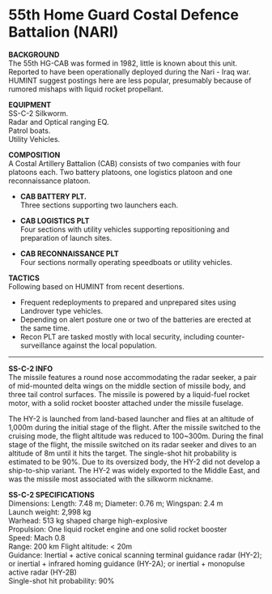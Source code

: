 # 55th Home Guard Costal Defence Battalion (NARI)

**BACKGROUND**  
The 55th HG-CAB was formed in 1982, little is known about this unit. Reported to have been operationally deployed during the Nari - Iraq war. HUMINT suggest postings here are less popular, presumably because of rumored mishaps with liquid rocket propellant.


**EQUIPMENT**  
SS-C-2 Silkworm.  
Radar and Optical ranging EQ.  
Patrol boats.  
Utility Vehicles.  

**COMPOSITION**  
A Costal Artillery Battalion (CAB) consists of two companies with four platoons each. Two battery platoons, one logistics platoon and one reconnaissance platoon.


* **CAB BATTERY PLT.**  
Three sections supporting two launchers each.

* **CAB LOGISTICS PLT**  
Four sections with utility vehicles supporting repositioning and preparation of launch sites.

* **CAB RECONNAISSANCE PLT**  
Four sections normally operating speedboats or utility vehicles. 

 
**TACTICS**  
Following based on HUMINT from recent desertions.  
* Frequent redeployments to prepared and unprepared sites using Landrover type vehicles.  
* Depending on alert posture one or two of the batteries are erected at the same time.  
* Recon PLT are tasked mostly with local security, including counter-surveillance against the local population.  

---

**SS-C-2 INFO**  
The missile features a round nose accommodating the radar seeker, a pair of mid-mounted delta wings on the middle section of missile body, and three tail control surfaces. The missile is powered by a liquid-fuel rocket motor, with a solid rocket booster attached under the missile fuselage.  
  
The HY-2 is launched from land-based launcher and flies at an altitude of 1,000m during the initial stage of the flight. After the missile switched to the cruising mode, the flight altitude was reduced to 100~300m. During the final stage of the flight, the missile switched on its radar seeker and dives to an altitude of 8m until it hits the target. The single-shot hit probability is estimated to be 90%. Due to its oversized body, the HY-2 did not develop a ship-to-ship variant. The HY-2 was widely exported to the Middle East, and was the missile most associated with the silkworm nickname. 


**SS-C-2 SPECIFICATIONS**  
Dimensions: Length: 7.48 m; Diameter: 0.76 m; Wingspan: 2.4 m  
Launch weight: 2,998 kg  
Warhead: 513 kg shaped charge high-explosive  
Propulsion: One liquid rocket engine and one solid rocket booster  
Speed: Mach 0.8  
Range: 200 km
Flight altitude: < 20m  
Guidance: Inertial + active conical scanning terminal guidance radar (HY-2); or inertial + infrared homing guidance (HY-2A); or inertial + monopulse active radar (HY-2B)  
Single-shot hit probability: 90%  